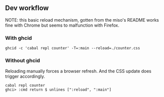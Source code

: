 ## Dev workflow

NOTE: this basic reload mechanism, gotten from the miso's README works fine with Chrome but seems to malfunction with Firefox.

### With ghcid

```
ghcid -c 'cabal repl counter' -T=:main --reload=./counter.css
```

### Without ghcid

Reloading manually forces a browser refresh. And the CSS update does trigger accordingly.

```
cabal repl counter
ghci> :cmd return $ unlines [":reload", ":main"]
```

